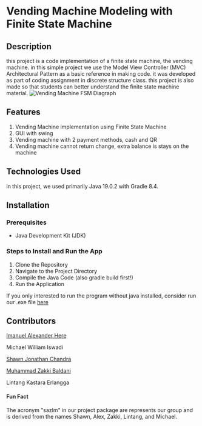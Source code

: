 # Vending Machine Modeling with Finite State Machine
## Description
this project is a code implementation of a finite state machine, the vending machine. in this simple project we use the Model View Controller (MVC) Architectural Pattern as a basic reference in making code. it was developed as part of coding assignment in discrete structure class. this project is also made so that students can better understand the finite state machine material. 
![Vending Machine FSM Diagraph](https://i.imgur.com/wdtLip4.jpeg)

## Features
1. Vending Machine implementation using Finite State Machine
2. GUI with swing
3. Vending machine with 2 payment methods, cash and QR
4. Vending machine cannot return change, extra balance is stays on the machine

## Technologies Used
in this project, we used primarily Java 19.0.2 with Gradle 8.4.

## Installation
### Prerequisites
 - Java Development Kit (JDK)
### Steps to Install and Run the App
  1. Clone the Repository
  2. Navigate to the Project Directory
  3. Compile the Java Code (also gradle build first!)
  4. Run the Application

If you only interested to run the program without java installed, consider run our .exe file [here](https://t.ly/pycmu)
## Contributors
[Imanuel Alexander Here](https://github.com/iamalexhere)

Michael William Iswadi

[Shawn Jonathan Chandra](https://github.com/SCRaker01)

[Muhammad Zakki Baldani](https://github.com/zakkib)

Lintang Kastara Erlangga

#### Fun Fact
The acronym "sazlm" in our project package are represents our group and is derived from the names Shawn, Alex, Zakki, Lintang, and Michael.
